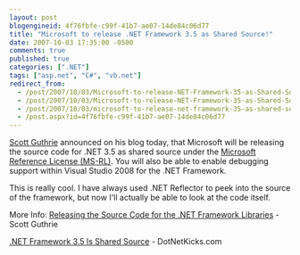 ```yaml
---
layout: post
blogengineid: 4f76fbfe-c99f-41b7-ae07-14de84c06d77
title: "Microsoft to release .NET Framework 3.5 as Shared Source!"
date: 2007-10-03 17:35:00 -0500
comments: true
published: true
categories: [".NET"]
tags: ["asp.net", "C#", "vb.net"]
redirect_from: 
  - /post/2007/10/03/Microsoft-to-release-NET-Framework-35-as-Shared-Source!.aspx
  - /post/2007/10/03/Microsoft-to-release-NET-Framework-35-as-Shared-Source!
  - /post/2007/10/03/microsoft-to-release-net-framework-35-as-shared-source!
  - /post.aspx?id=4f76fbfe-c99f-41b7-ae07-14de84c06d77
---
```

<!-- more -->

<a href="http://weblogs.asp.net/scottgu/archive/2007/10/03/releasing-the-source-code-for-the-net-framework-libraries.aspx">Scott Guthrie</a> announced on his blog today, that Microsoft will be releasing the source code for .NET 3.5 as shared source under the <a href="http://www.microsoft.com/resources/sharedsource/licensingbasics/referencelicense.mspx">Microsoft Reference License (MS-RL)</a>. You will also be able to enable debugging support within Visual Studio 2008 for the .NET Framework.

This is really cool. I have always used .NET Reflector to peek into the source of the framework, but now I'll actually be able to look at the code itself.

More Info:
<a href="http://weblogs.asp.net/scottgu/archive/2007/10/03/releasing-the-source-code-for-the-net-framework-libraries.aspx">Releasing the Source Code for the .NET Framework Libraries</a> - Scott Guthrie

<a href="http://dotnetkicks.com/opensource/NET_Framework_3_5_Is_Open_Source">.NET Framework 3.5 Is Shared Source</a> - DotNetKicks.com
